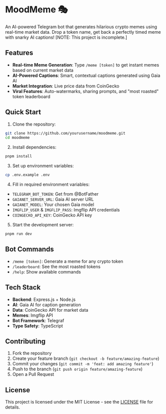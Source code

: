 # MoodMeme 🎭

An AI-powered Telegram bot that generates hilarious crypto memes using real-time market data. Drop a token name, get back a perfectly timed meme with snarky AI captions! [NOTE: This project is incomplete.]

## Features

- **Real-time Meme Generation**: Type `/meme [token]` to get instant memes based on current market data
- **AI-Powered Captions**: Smart, contextual captions generated using Gaia AI
- **Market Integration**: Live price data from CoinGecko
- **Viral Features**: Auto-watermarks, sharing prompts, and "most roasted" token leaderboard

## Quick Start

1. Clone the repository:
```bash
git clone https://github.com/yourusername/moodmeme.git
cd moodmeme
```

2. Install dependencies:
```bash
pnpm install
```

3. Set up environment variables:
```bash
cp .env.example .env
```

4. Fill in required environment variables:
- `TELEGRAM_BOT_TOKEN`: Get from @BotFather
- `GAIANET_SERVER_URL`: Gaia AI server URL
- `GAIANET_MODEL`: Your chosen Gaia model
- `IMGFLIP_USER` & `IMGFLIP_PASS`: Imgflip API credentials
- `COINGECKO_API_KEY`: CoinGecko API key

5. Start the development server:
```bash
pnpm run dev
```

## Bot Commands

- `/meme [token]`: Generate a meme for any crypto token
- `/leaderboard`: See the most roasted tokens
- `/help`: Show available commands

## Tech Stack

- **Backend**: Express.js + Node.js
- **AI**: Gaia AI for caption generation
- **Data**: CoinGecko API for market data
- **Memes**: Imgflip API
- **Bot Framework**: Telegraf
- **Type Safety**: TypeScript

## Contributing

1. Fork the repository
2. Create your feature branch (`git checkout -b feature/amazing-feature`)
3. Commit your changes (`git commit -m 'feat: add amazing feature'`)
4. Push to the branch (`git push origin feature/amazing-feature`)
5. Open a Pull Request

## License

This project is licensed under the MIT License - see the [LICENSE](LICENSE) file for details.